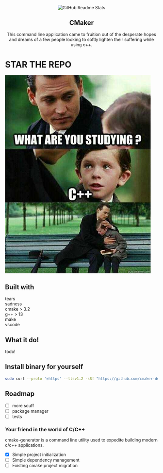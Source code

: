 <p align="center">
 <img width="250px" src="https://github.com/cmaker-dev/cmaker/blob/main/source/images/cmakerlogo.svg" align="center" alt="GitHub Readme Stats" />
 <h2 align="center">CMaker</h2>
 <p align="center">This command line application came to fruition out of the desperate hopes and dreams of a few people looking to softly lighten their suffering while using c++. </p>
</p>




# STAR THE REPO

![](./source/images/average_cpp_learner.png)


## Built with
tears\
sadness\
cmake > 3.2 \
g++ > 13 \
make \
vscode

## What it do!
todo!

## Install binary for yourself
```bash
sudo curl --proto '=https' --tlsv1.2 -sSf "https://github.com/cmaker-dev/cmaker/releases/download/nightly-53/cmaker-53" -o /usr/bin/cmaker
```

## Roadmap
- [ ] more scuff
- [ ] package manager
- [ ] tests

### Your friend in the world of C/C++
cmake-generator is a command line utility used to expedite building modern c/c++ applications.

- [x] Simple project initialization
- [ ] Simple dependency management
- [ ] Existing cmake project migration
